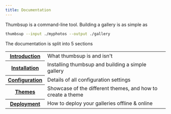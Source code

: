 ```yaml
---
title: Documentation
---
```


Thumbsup is a command-line tool.
Building a gallery is as simple as

```bash
thumbsup --input ./myphotos --output ./gallery
```

The documentation is split into 5 sections

<table class="horizontal">
  <tr>
    <th><a href="/docs/setup">Introduction</a></th>
    <td>What thumbsup is and isn't</td>
  </tr>
  <tr>
    <th><a href="/docs/setup">Installation</a></th>
    <td>Installing thumbsup and building a simple gallery</td>
  </tr>
  <tr>
    <th><a href="/docs/configuration">Configuration</a></th>
    <td>Details of all configuration settings</td>
  </tr>
  <tr>
    <th><a href="/docs/themes">Themes</a></th>
    <td>Showcase of the different themes, and how to create a theme</td>
  </tr>
  <tr>
    <th><a href="/docs/deployment">Deployment</a></th>
    <td>How to deploy your galleries offline & online</td>
  </tr>
</table>
